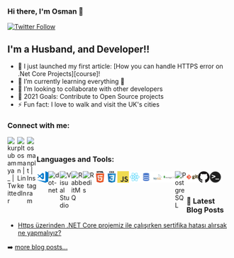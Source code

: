 ### Hi there, I'm Osman 👋

[![Twitter Follow](https://img.shields.io/twitter/follow/kurubamya_?color=1DA1F2&logo=twitter&style=for-the-badge)](https://twitter.com/intent/follow?original_referer=https%3A%2F%2Fgithub.com%2Fpltosman&screen_name=kurubamya_)

## I'm a Husband, and Developer!!

- 🔭 I just launched my first article: [How you can handle HTTPS error on .Net Core Projects][course]!
- 🌱 I’m currently learning everything 🤣
- 👯 I’m looking to collaborate with other developers
- 🥅 2021 Goals: Contribute to Open Source projects
- ⚡ Fun fact: I love to walk and visit the UK's cities

### Connect with me:

[<img align="left" alt="kurubamya_ | Twitter" width="22px" src="https://cdn.jsdelivr.net/npm/simple-icons@v3/icons/twitter.svg" />][twitter]
[<img align="left" alt="pltosman | LinkedIn" width="22px" src="https://cdn.jsdelivr.net/npm/simple-icons@v3/icons/linkedin.svg" />][linkedin]
[<img align="left" alt="osmanplt | Instagram" width="22px" src="https://cdn.jsdelivr.net/npm/simple-icons@v3/icons/instagram.svg" />][instagram]

<br />

### Languages and Tools:

<img align="left" alt="Visual Studio Code" width="26px" src="https://raw.githubusercontent.com/github/explore/80688e429a7d4ef2fca1e82350fe8e3517d3494d/topics/visual-studio-code/visual-studio-code.png" />

<img align="left" alt="dot-net" width="26px" src="https://cdn.jsdelivr.net/npm/simple-icons@3.13.0/icons/dot-net.svg" />
<img align="left" alt="Visual Studio" width="26px" src="https://cdn.jsdelivr.net/npm/simple-icons@3.13.0/icons/visualstudio.svg" />

<img align="left" alt="RabbitMQ" width="26px" src="https://cdn.jsdelivr.net/npm/simple-icons@3.13.0/icons/rabbitmq.svg" />

<img align="left" alt="Redis" width="26px" src="https://cdn.jsdelivr.net/npm/simple-icons@3.13.0/icons/redis.svg" />

<img align="left" alt="HTML5" width="26px" src="https://raw.githubusercontent.com/github/explore/80688e429a7d4ef2fca1e82350fe8e3517d3494d/topics/html/html.png" />
<img align="left" alt="CSS3" width="26px" src="https://raw.githubusercontent.com/github/explore/80688e429a7d4ef2fca1e82350fe8e3517d3494d/topics/css/css.png" />
<img align="left" alt="JavaScript" width="26px" src="https://raw.githubusercontent.com/github/explore/80688e429a7d4ef2fca1e82350fe8e3517d3494d/topics/javascript/javascript.png" />
<img align="left" alt="React" width="26px" src="https://raw.githubusercontent.com/github/explore/80688e429a7d4ef2fca1e82350fe8e3517d3494d/topics/react/react.png" />
<img align="left" alt="SQL" width="26px" src="https://raw.githubusercontent.com/github/explore/80688e429a7d4ef2fca1e82350fe8e3517d3494d/topics/sql/sql.png" />
<img align="left" alt="MySQL" width="26px" src="https://raw.githubusercontent.com/github/explore/80688e429a7d4ef2fca1e82350fe8e3517d3494d/topics/mysql/mysql.png" />
<img align="left" alt="MongoDB" width="26px" src="https://raw.githubusercontent.com/github/explore/80688e429a7d4ef2fca1e82350fe8e3517d3494d/topics/mongodb/mongodb.png" />

<img align="left" alt="PostgreSQL" width="26px" src="https://cdn.jsdelivr.net/npm/simple-icons@3.13.0/icons/postgresql.svg" />

<img align="left" alt="Git" width="26px" src="https://raw.githubusercontent.com/github/explore/80688e429a7d4ef2fca1e82350fe8e3517d3494d/topics/git/git.png" />
<img align="left" alt="GitHub" width="26px" src="https://raw.githubusercontent.com/github/explore/78df643247d429f6cc873026c0622819ad797942/topics/github/github.png" />
<img align="left" alt="Terminal" width="26px" src="https://raw.githubusercontent.com/github/explore/80688e429a7d4ef2fca1e82350fe8e3517d3494d/topics/terminal/terminal.png" />

<br />
<br />

### 📕 Latest Blog Posts

<!-- BLOG-POST-LIST:START -->

- [Https üzerinden .NET Core projemiz ile çalışırken sertifika hatası alırsak ne yapmalıyız?](https://medium.com/@pltosman/https-üzerinden-net-core-projemiz-ile-çalışırken-sertifika-hatası-alırsak-ne-yapmalıyız-ca471d1315b9)

<!-- BLOG-POST-LIST:END -->

➡️ [more blog posts...](https://medium.com/@pltosman)

[twitter]: https://twitter.com/kurubamya_
[instagram]: https://instagram.com/osmanplt
[linkedin]: https://linkedin.com/in/pltosman
